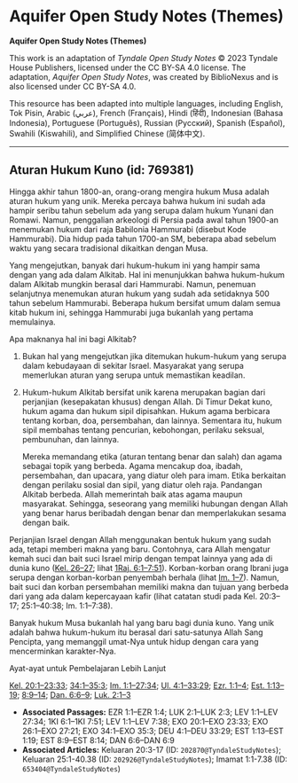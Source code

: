 # Aquifer Open Study Notes (Themes)

**Aquifer Open Study Notes (Themes)**

This work is an adaptation of *Tyndale Open Study Notes* © 2023 Tyndale House Publishers, licensed under the CC BY\-SA 4\.0 license. The adaptation, *Aquifer Open Study Notes*, was created by BiblioNexus and is also licensed under CC BY\-SA 4\.0\.

This resource has been adapted into multiple languages, including English, Tok Pisin, Arabic (عربي), French (Français), Hindi (हिंदी), Indonesian (Bahasa Indonesia), Portuguese (Português), Russian (Русский), Spanish (Español), Swahili (Kiswahili), and Simplified Chinese (简体中文).



--------------------------------

## Aturan Hukum Kuno (id: 769381)

Hingga akhir tahun 1800\-an, orang\-orang mengira hukum Musa adalah aturan hukum yang unik. Mereka percaya bahwa hukum ini sudah ada hampir seribu tahun sebelum ada yang serupa dalam hukum Yunani dan Romawi. Namun, penggalian arkeologi di Persia pada awal tahun 1900\-an menemukan hukum dari raja Babilonia Hammurabi (disebut Kode Hammurabi). Dia hidup pada tahun 1700\-an SM, beberapa abad sebelum waktu yang secara tradisional dikaitkan dengan Musa.

Yang mengejutkan, banyak dari hukum\-hukum ini yang hampir sama dengan yang ada dalam Alkitab. Hal ini menunjukkan bahwa hukum\-hukum dalam Alkitab mungkin berasal dari Hammurabi. Namun, penemuan selanjutnya menemukan aturan hukum yang sudah ada setidaknya 500 tahun sebelum Hammurabi. Beberapa hukum bersifat umum dalam semua kitab hukum ini, sehingga Hammurabi juga bukanlah yang pertama memulainya.

Apa maknanya hal ini bagi Alkitab?

1. Bukan hal yang mengejutkan jika ditemukan hukum\-hukum yang serupa dalam kebudayaan di sekitar Israel. Masyarakat yang serupa memerlukan aturan yang serupa untuk memastikan keadilan.
2. Hukum\-hukum Alkitab bersifat unik karena merupakan bagian dari perjanjian (kesepakatan khusus) dengan Allah. Di Timur Dekat kuno, hukum agama dan hukum sipil dipisahkan. Hukum agama berbicara tentang korban, doa, persembahan, dan lainnya. Sementara itu, hukum sipil membahas tentang pencurian, kebohongan, perilaku seksual, pembunuhan, dan lainnya.

    Mereka memandang etika (aturan tentang benar dan salah) dan agama sebagai topik yang berbeda. Agama mencakup doa, ibadah, persembahan, dan upacara, yang diatur oleh para imam. Etika berkaitan dengan perilaku sosial dan sipil, yang diatur oleh raja. Pandangan Alkitab berbeda. Allah memerintah baik atas agama maupun masyarakat. Sehingga, seseorang yang memiliki hubungan dengan Allah yang benar harus beribadah dengan benar dan memperlakukan sesama dengan baik.

Perjanjian Israel dengan Allah menggunakan bentuk hukum yang sudah ada, tetapi memberi makna yang baru. Contohnya, cara Allah mengatur kemah suci dan bait suci Israel mirip dengan tempat lainnya yang ada di dunia kuno ([Kel. 26–27](https://ref.ly/Exod26:1-Exod27:21); lihat [1Raj. 6:1–7:51](https://ref.ly/1Kgs6:1-1Kgs7:51)). Korban\-korban orang Ibrani juga serupa dengan korban\-korban penyembah berhala (lihat [Im. 1–7](https://ref.ly/Lev1:1-Lev7:38)). Namun, bait suci dan korban persembahan memiliki makna dan tujuan yang berbeda dari yang ada dalam kepercayaan kafir (lihat catatan studi pada Kel. 20:3–17; 25:1–40:38; Im. 1:1–7:38).

Banyak hukum Musa bukanlah hal yang baru bagi dunia kuno. Yang unik adalah bahwa hukum\-hukum itu berasal dari satu\-satunya Allah Sang Pencipta, yang memanggil umat\-Nya untuk hidup dengan cara yang mencerminkan karakter\-Nya.

Ayat\-ayat untuk Pembelajaran Lebih Lanjut

[Kel. 20:1–23:33](https://ref.ly/Exod20:1-Exod23:33); [34:1–35:3](https://ref.ly/Exod34:1-Exod35:3); [Im. 1:1–27:34](https://ref.ly/Lev1:1-Lev27:34); [Ul. 4:1–33:29](https://ref.ly/Deut4:1-Deut33:29); [Ezr. 1:1–4](https://ref.ly/Ezra1:1-Ezra1:4); [Est. 1:13–19](https://ref.ly/Esth1:13-Esth1:19); [8:9–14](https://ref.ly/Esth8:9-Esth8:14); [Dan. 6:6–9](https://ref.ly/Dan6:6-Dan6:9); [Luk. 2:1–3](https://ref.ly/Luke2:1-Luke2:3)

* **Associated Passages:** EZR 1:1–EZR 1:4; LUK 2:1–LUK 2:3; LEV 1:1–LEV 27:34; 1KI 6:1–1KI 7:51; LEV 1:1–LEV 7:38; EXO 20:1–EXO 23:33; EXO 26:1–EXO 27:21; EXO 34:1–EXO 35:3; DEU 4:1–DEU 33:29; EST 1:13–EST 1:19; EST 8:9–EST 8:14; DAN 6:6–DAN 6:9
* **Associated Articles:** Keluaran 20:3-17 (ID: `202870@TyndaleStudyNotes`); Keluaran 25:1-40.38 (ID: `202926@TyndaleStudyNotes`); Imamat 1:1-7.38 (ID: `653404@TyndaleStudyNotes`)


